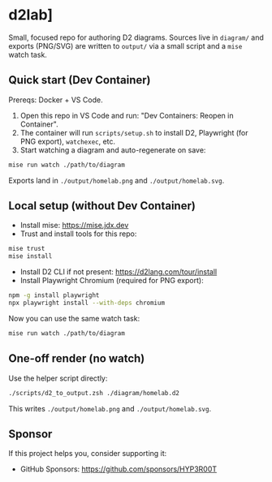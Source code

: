 # d2lab]

Small, focused repo for authoring D2 diagrams. Sources live in `diagram/` and exports (PNG/SVG) are written to `output/` via a small script and a `mise` watch task.

## Quick start (Dev Container)

Prereqs: Docker + VS Code.

1) Open this repo in VS Code and run: "Dev Containers: Reopen in Container".
2) The container will run `scripts/setup.sh` to install D2, Playwright (for PNG export), `watchexec`, etc.
3) Start watching a diagram and auto-regenerate on save:

```bash
mise run watch ./path/to/diagram
```

Exports land in `./output/homelab.png` and `./output/homelab.svg`.

## Local setup (without Dev Container)

- Install mise: https://mise.jdx.dev
- Trust and install tools for this repo:

```bash
mise trust
mise install
```

- Install D2 CLI if not present: https://d2lang.com/tour/install
- Install Playwright Chromium (required for PNG export):

```bash
npm -g install playwright
npx playwright install --with-deps chromium
```

Now you can use the same watch task:

```bash
mise run watch ./path/to/diagram
```

## One-off render (no watch)

Use the helper script directly:

```bash
./scripts/d2_to_output.zsh ./diagram/homelab.d2
```

This writes `./output/homelab.png` and `./output/homelab.svg`.

## Sponsor

If this project helps you, consider supporting it:

- GitHub Sponsors: https://github.com/sponsors/HYP3R00T
